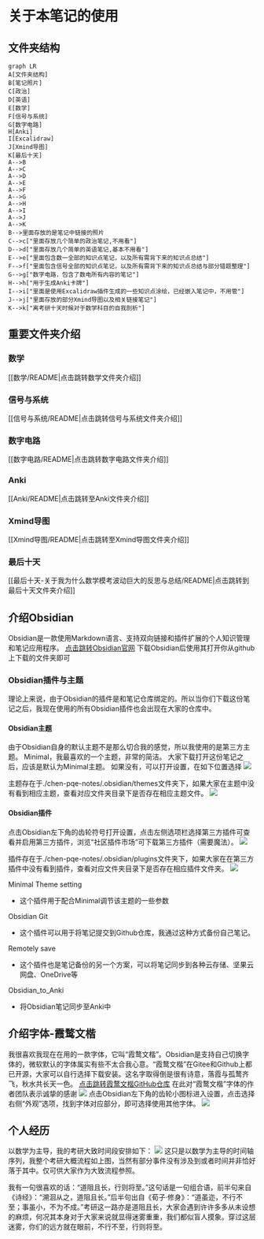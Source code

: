 # 关于本笔记的使用
## 文件夹结构
```mermaid
graph LR
A[文件夹结构]
B[笔记照片]
C[政治]
D[英语]
E[数学]
F[信号与系统]
G[数字电路]
H[Anki]
I[Excalidraw]
J[Xmind导图]
K[最后十天]
A-->B
A-->C
A-->D
A-->E
A-->F
A-->G
A-->H
A-->I
A-->J
A-->K
B-->里面存放的是笔记中链接的照片
C-->c["里面存放几个简单的政治笔记,不用看"]
D-->d["里面存放几个简单的英语笔记,基本不用看"]
E-->e["里面包含数一全部的知识点笔记，以及所有需背下来的知识点总结"]
F-->f["里面包含信号全部的知识点笔记，以及所有需背下来的知识点总结与部分错题整理"]
G-->g["数字电路，包含了数电所有内容的笔记"]
H-->h["用于生成Anki卡牌"]
I-->i["里面是使用Excalidraw插件生成的一些知识点涂绘，已经嵌入笔记中，不用管"]
J-->j["里面存放的部分Xmind导图以及相关链接笔记"]
K-->k["离考研十天时候对于数学科目的自我剖析"]
```
## 重要文件夹介绍
### 数学
[[数学/README|点击跳转数学文件夹介绍]]

### 信号与系统
[[信号与系统/README|点击跳转信号与系统文件夹介绍]]

### 数字电路
[[数字电路/README|点击跳转数字电路文件夹介绍]]

### Anki
[[Anki/README|点击跳转至Anki文件夹介绍]]

### Xmind导图
[[Xmind导图/README|点击跳转至Xmind导图文件夹介绍]]

### 最后十天
[[最后十天-关于我为什么数学模考波动巨大的反思与总结/README|点击跳转到最后十天文件夹介绍]]


## 介绍Obsidian
  
Obsidian是一款使用Markdown语言、支持双向链接和插件扩展的个人知识管理和笔记应用程序。
[点击跳转Obsidian官网](https://obsidian.md/)
下载Obsidian后使用其打开你从github上下载的文件夹即可

### Obsidian插件与主题
理论上来说，由于Obsidian的插件是和笔记仓库绑定的。所以当你们下载这份笔记之后，我现在使用的所有Obsidian插件也会出现在大家的仓库中。

 #### Obsidian主题
由于Obsidian自身的默认主题不是那么切合我的感觉，所以我使用的是第三方主题。
Minimal，我最喜欢的一个主题，非常的简洁。
大家下载打开这份笔记之后，应该是默认为Minimal主题。
如果没有，可以打开设置，在如下位置选择
![](/笔记照片/README图片/Pasted%20image%2020230417143028.png)

主题存在于./chen-pqe-notes/.obsidian/themes文件夹下，如果大家在主题中没有看到相应主题，查看对应文件夹目录下是否存在相应主题文件。
![](/笔记照片/README图片/Pasted%20image%2020230429212422.png)


 #### Obsidian插件
点击Obsidian左下角的齿轮符号打开设置，点击左侧选项栏选择第三方插件可查看并启用第三方插件，浏览“社区插件市场”可下载第三方插件（需要魔法）。
![](/笔记照片/README图片/Pasted%20image%2020230429211853.png)

插件存在于./chen-pqe-notes/.obsidian/plugins文件夹下，如果大家在在第三方插件中没有看到插件，查看对应文件夹目录下是否存在相应插件文件夹。
![](/笔记照片/README图片/Pasted%20image%2020230429211715.png)

Minimal Theme setting
- 这个插件用于配合Minimal调节该主题的一些参数

Obsidian Git
- 这个插件可以用于将笔记提交到Github仓库，我通过这种方式备份自己笔记。

Remotely save
- 这个插件也是笔记备份的另一个方案，可以将笔记同步到各种云存储、坚果云网盘、OneDrive等

Obsidian_to_Anki
- 将Obsidian笔记同步至Anki中

## 介绍字体-霞鹜文楷
我很喜欢我现在在用的一款字体，它叫“霞鹜文楷”。Obsidian是支持自己切换字体的，微软默认的字体属实有些不太合我心意。“霞鹜文楷”在Gitee和Github上都已开源，大家可以自行选择下载安装。这名字取得倒是很有诗意，落霞与孤鹜齐飞，秋水共长天一色。
[点击跳转霞鹜文楷GitHub仓库](https://github.com/lxgw/LxgwWenKai)
在此对“霞鹜文楷”字体的作者团队表示诚挚的感谢
![](/笔记照片/README图片/Pasted%20image%2020230429212548.png)
点击Obsidian左下角的齿轮小图标进入设置，点击选择右侧“外观”选项，找到字体对应部分，即可选择使用其他字体。
![](/笔记照片/README图片/Pasted%20image%2020230418213851.png)

## 个人经历
以数学为主导，我的考研大致时间段安排如下：
![](/笔记照片/README图片/chen考研时间轴.png)
这只是以数学为主导的时间轴序列，我整个考研大概流程如上图，当然有部分事件没有涉及到或者时间并非恰好落于其中。仅可供大家作为大致流程参照。

我有一句很喜欢的话：“道阻且长，行则将至。”这句话是一句组合语，前半句来自《诗经》：“溯洄从之，道阻且长。”后半句出自《荀子·修身》：“道虽迩，不行不至；事虽小，不为不成。”考研这一路亦是道阻且长，大家会遇到许许多多从未设想的麻烦，何况其本身对于大家来说就显得迷雾重重，我们都似盲人摸象。穿过这层迷雾，你们的远方就在眼前，不行不至，行则将至。








